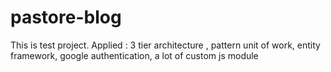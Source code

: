 # pastore-blog
This is test project.
Applied : 
  3 tier architecture ,
  pattern unit of work,
  entity framework,
  google authentication,
  a lot of custom js module
